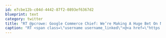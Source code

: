 ```yaml
---
id: e7cbe12b-c04d-4442-87f2-0893ef6367d2
blueprint: text
category: twitter
title: "RT @pcrowe: Google Commerce Chief: We’re Making A Huge Bet On NFC As A\_Company tcrn.ch/iwY5dY via @techcrunch"
caption: "RT <span class=\"username username_linked\">@<a href=\"https://twitter.com/pcrowe\" title=\"Paul Crowe\">pcrowe</a></span>: Google Commerce Chief: We’re Making A Huge Bet On NFC As A\_Company <a href=\"http://tcrn.ch/iwY5dY\" title=\"http://tcrn.ch/iwY5dY\" class=\"link link_untco\">tcrn.ch/iwY5dY</a> via @techcrunch"
---
```

